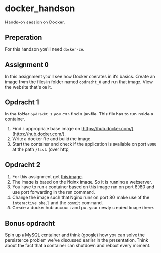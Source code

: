 # docker_handson
Hands-on session on Docker. 

## Preperation
For this handson you'll need `docker-ce`.

## Assignment 0
In this assignment you'll see how Docker operates in it's basics. Create an image from the files in folder named `opdracht_0` and run that image. View the website that's on it.  

## Opdracht 1
In the folder `opdracht_1` you can find a jar-file. This file has to run inside a container.

1. Find a appropriate base image on [https://hub.docker.com/](https://hub.docker.com/).
2. Write a docker file and build the image.
3. Start the container and check if the application is available on port `8080` at the path `/list`. (over http)

## Opdracht 2

1. For this assignment get [this image](https://hub.docker.com/r/xanvier/secret/).
2. The image is based on the [Nginx](https://hub.docker.com/_/nginx/) image. So it is running a webserver.
3. You have to run a container based on this image run on port 8080 and use port forwarding in the run command.
4. Change the image such that Nginx runs on port 80, make use of the `interactive shell` and the `commit` command.
5. Create a docker hub account and put your newly created image there.

## Bonus opdracht
Spin up a MySQL container and think (google) how you can solve the persistence problem we've discussed earlier in the presentation. Think about the fact that a container can shutdown and reboot every moment.

